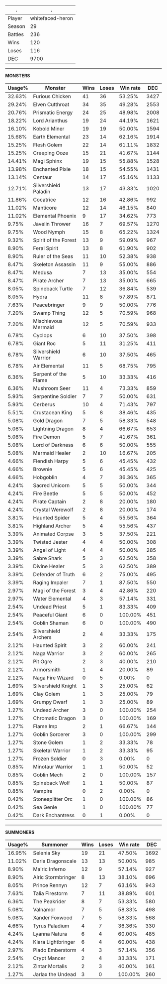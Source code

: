 .|.
|-|-
Player|whitefaced-heron
Season|29
Battles|236
Wins|120
Loses|116
DEC|9700

---
**MONSTERS**

Usage%|Monster|Wins|Loses|Win rate|DEC|
-|-|-|-|-|-|
32.63%|Furious Chicken|41|36|53.25%|3427|
29.24%|Elven Cutthroat|34|35|49.28%|2553|
20.76%|Prismatic Energy|24|25|48.98%|2008|
18.22%|Lord Arianthus|19|24|44.19%|1621|
16.10%|Kobold Miner|19|19|50.00%|1594|
15.68%|Earth Elemental|23|14|62.16%|1914|
15.25%|Flesh Golem|22|14|61.11%|1832|
15.25%|Creeping Ooze|15|21|41.67%|1144|
14.41%|Magi Sphinx|19|15|55.88%|1528|
13.98%|Enchanted Pixie|18|15|54.55%|1431|
13.14%|Centaur|14|17|45.16%|1133|
12.71%|Silvershield Paladin|13|17|43.33%|1020|
11.86%|Cocatrice|12|16|42.86%|992|
11.02%|Manticore|12|14|46.15%|840|
11.02%|Elemental Phoenix|9|17|34.62%|773|
9.75%|Javelin Thrower|16|7|69.57%|1270|
9.75%|Wood Nymph|15|8|65.22%|1324|
9.32%|Spirit of the Forest|13|9|59.09%|967|
8.90%|Feral Spirit|13|8|61.90%|902|
8.90%|Ruler of the Seas|11|10|52.38%|938|
8.47%|Skeleton Assassin|11|9|55.00%|886|
8.47%|Medusa|7|13|35.00%|554|
8.47%|Pirate Archer|7|13|35.00%|665|
8.05%|Spineback Turtle|7|12|36.84%|539|
8.05%|Hydra|11|8|57.89%|871|
7.63%|Peacebringer|9|9|50.00%|776|
7.20%|Swamp Thing|12|5|70.59%|968|
7.20%|Mischievous Mermaid|12|5|70.59%|933|
6.78%|Cyclops|6|10|37.50%|398|
6.78%|Giant Roc|5|11|31.25%|411|
6.78%|Silvershield Warrior|6|10|37.50%|465|
6.78%|Air Elemental|11|5|68.75%|795|
6.36%|Serpent of the Flame|5|10|33.33%|416|
6.36%|Mushroom Seer|11|4|73.33%|859|
5.93%|Serpentine Soldier|7|7|50.00%|631|
5.93%|Cerberus|10|4|71.43%|797|
5.51%|Crustacean King|5|8|38.46%|435|
5.08%|Gold Dragon|7|5|58.33%|548|
5.08%|Lightning Dragon|8|4|66.67%|653|
5.08%|Fire Demon|5|7|41.67%|361|
5.08%|Lord of Darkness|6|6|50.00%|555|
5.08%|Mermaid Healer|2|10|16.67%|205|
4.66%|Fiendish Harpy|5|6|45.45%|432|
4.66%|Brownie|5|6|45.45%|425|
4.66%|Hobgoblin|4|7|36.36%|365|
4.24%|Sacred Unicorn|5|5|50.00%|344|
4.24%|Fire Beetle|5|5|50.00%|452|
4.24%|Pirate Captain|2|8|20.00%|180|
4.24%|Crystal Werewolf|2|8|20.00%|174|
3.81%|Haunted Spider|5|4|55.56%|364|
3.81%|Highland Archer|5|4|55.56%|437|
3.39%|Animated Corpse|3|5|37.50%|221|
3.39%|Twisted Jester|4|4|50.00%|308|
3.39%|Angel of Light|4|4|50.00%|285|
3.39%|Sabre Shark|5|3|62.50%|358|
3.39%|Divine Healer|5|3|62.50%|389|
3.39%|Defender of Truth|6|2|75.00%|495|
3.39%|Raging Impaler|7|1|87.50%|550|
2.97%|Magi of the Forest|3|4|42.86%|220|
2.97%|Water Elemental|4|3|57.14%|331|
2.54%|Undead Priest|5|1|83.33%|409|
2.54%|Peaceful Giant|6|0|100.00%|451|
2.54%|Goblin Shaman|6|0|100.00%|490|
2.54%|Silvershield Archers|2|4|33.33%|175|
2.12%|Haunted Spirit|3|2|60.00%|241|
2.12%|Naga Warrior|3|2|60.00%|265|
2.12%|Pit Ogre|2|3|40.00%|210|
2.12%|Armorsmith|1|4|20.00%|89|
2.12%|Naga Fire Wizard|0|5|0.00%|0|
1.69%|Silvershield Knight|1|3|25.00%|62|
1.69%|Clay Golem|1|3|25.00%|79|
1.69%|Grumpy Dwarf|1|3|25.00%|89|
1.27%|Undead Archer|3|0|100.00%|254|
1.27%|Chromatic Dragon|3|0|100.00%|169|
1.27%|Flame Imp|2|1|66.67%|144|
1.27%|Goblin Sorcerer|3|0|100.00%|299|
1.27%|Stone Golem|1|2|33.33%|78|
1.27%|Skeletal Warrior|1|2|33.33%|95|
1.27%|Frozen Soldier|0|3|0.00%|0|
0.85%|Minotaur Warrior|1|1|50.00%|52|
0.85%|Goblin Mech|2|0|100.00%|157|
0.85%|Spineback Wolf|1|1|50.00%|87|
0.85%|Vampire|0|2|0.00%|0|
0.42%|Stonesplitter Orc|1|0|100.00%|86|
0.42%|Sea Genie|1|0|100.00%|77|
0.42%|Dark Enchantress|0|1|0.00%|0|

---
**SUMMONERS**

Usage%|Summoner|Wins|Loses|Win rate|DEC|
-|-|-|-|-|-|
16.95%|Selenia Sky|19|21|47.50%|1692|
11.02%|Daria Dragonscale|13|13|50.00%|985|
8.90%|Malric Inferno|12|9|57.14%|927|
8.90%|Alric Stormbringer|8|13|38.10%|696|
8.05%|Prince Rennyn|12|7|63.16%|943|
7.63%|Talia Firestorm|7|11|38.89%|601|
6.36%|The Peakrider|8|7|53.33%|580|
5.08%|Valnamor|7|5|58.33%|498|
5.08%|Xander Foxwood|7|5|58.33%|568|
4.66%|Tyrus Paladium|4|7|36.36%|330|
4.24%|Lyanna Natura|6|4|60.00%|485|
4.24%|Kiara Lightbringer|6|4|60.00%|438|
2.97%|Plado Emberstorm|4|3|57.14%|356|
2.54%|Crypt Mancer|2|4|33.33%|171|
2.12%|Zintar Mortalis|2|3|40.00%|161|
1.27%|Jarlax the Undead|3|0|100.00%|260|
